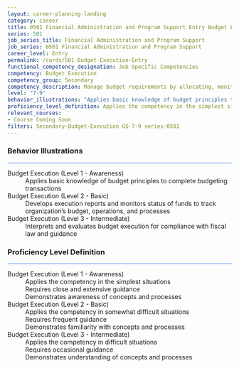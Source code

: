 ```yaml
---
layout: career-planning-landing
category: career
title: 0501 Financial Administration and Program Support Entry Budget Execution
series: 501
job_series_title: Financial Administration and Program Support
job_series: 0501 Financial Administration and Program Support
career_level: Entry
permalink: /cards/501-Budget-Execution-Entry
functional_competency_designation: Job Specific Competencies
competency: Budget Execution
competency_group: Secondary
competency_description: Manage budget requirements by allocating, monitoring, and analyzing budgets in compliance with statutory/regulatory guidance.
level: "7-9"
behavior_illustrations: "Applies basic knowledge of budget principles to complete budgeting transactions ? Develops execution reports and monitors status of funds to track organization’s budget, operations, and processes ? Interprets and evaluates budget execution for compliance with fiscal law and guidance"
proficiency_level_definition: Applies the competency in the simplest situations ? Requires close and extensive guidance ? Demonstrates awareness of concepts and processes ? Applies the competency in somewhat difficult situations ? Requires frequent guidance ? Demonstrates familiarity with concepts and processes ? Applies the competency in difficult situations ? Requires occasional guidance ? Demonstrates understanding of concepts and processes
relevant_courses: 
- Course Coming Soon
filters: Secondary-Budget-Execution GS-7-9 series-0501
---
```


<div class="desktop:grid-col-6 margin-y-3">
  <div class="border-top-2 bg-white padding-3 shadow-5 height-full members-hover border-1px button-border border-top-blue radius-lg card-text-color">
    <h3>Behavior Illustrations</h3>
    <hr style="background-color: #1b74e0 !important;"/>
    <dl class="text-base card-content-color"><dt>Budget Execution (Level 1 - Awareness)</dt><dd>Applies basic knowledge of budget principles to complete budgeting transactions</dd><dt>Budget Execution (Level 2 - Basic)</dt><dd>Develops execution reports and monitors status of funds to track organization’s budget, operations, and processes</dd><dt>Budget Execution (Level 3 - Intermediate)</dt><dd>Interprets and evaluates budget execution for compliance with fiscal law and guidance</dd></dl>
  </div>
</div>
<div class="desktop:grid-col-6 margin-y-3">
  <div class="border-top-2 bg-white padding-3 shadow-5 height-full members-hover border-1px button-border border-top-blue radius-lg card-text-color">
    <h3>Proficiency Level Definition</h3>
     <hr style="background-color: #1b74e0 !important;"/>
    <dl class="text-base card-content-color"><dt>Budget Execution (Level 1 - Awareness)</dt><dd>Applies the competency in the simplest situations </dd><dd> Requires close and extensive guidance </dd><dd> Demonstrates awareness of concepts and processes</dd><dt>Budget Execution (Level 2 - Basic)</dt><dd>Applies the competency in somewhat difficult situations </dd><dd> Requires frequent guidance </dd><dd> Demonstrates familiarity with concepts and processes</dd><dt>Budget Execution (Level 3 - Intermediate)</dt><dd>Applies the competency in difficult situations </dd><dd> Requires occasional guidance </dd><dd> Demonstrates understanding of concepts and processes</dd></dl>
  </div>
</div>